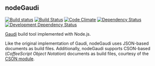 ## nodeGaudi 
[![Build status](https://ci.appveyor.com/api/projects/status/github/stpettersens/genericFunctions-for-node?branch=master&svg=true)](https://ci.appveyor.com/project/stpettersens/genericFunctions-for-node) [![Build Status](https://travis-ci.org/stpettersens/nodeGaudi.png?branch=master)](https://travis-ci.org/stpettersens/nodeGaudi) [![Code Climate](https://codeclimate.com/github/stpettersens/nodeGaudi/badges/gpa.svg)](https://codeclimate.com/github/stpettersens/nodeGaudi/code) [![Dependency Status](https://david-dm.org/stpettersens/nodeGaudi.png?theme=shields.io)](https://david-dm.org/stpettersens/nodeGaudi) [![Development Dependency Status](https://david-dm.org/stpettersens/nodeGaudi/dev-status.png?theme=shields.io)](https://david-dm.org/stpettersens/nodeGaudi#info=devDependencies)

[Gaudi](https://github.com/stpettersens/Gaudi) build tool implemented with Node.js.

Like the original implementation of Gaudi, nodeGaudi uses JSON-based documents as build files. Additionally, nodeGaudi supports CSON-based (*CoffeeScript Object Notation*) documents as build files,
courtesy of the [CSON module](https://github.com/bevry/cson).
